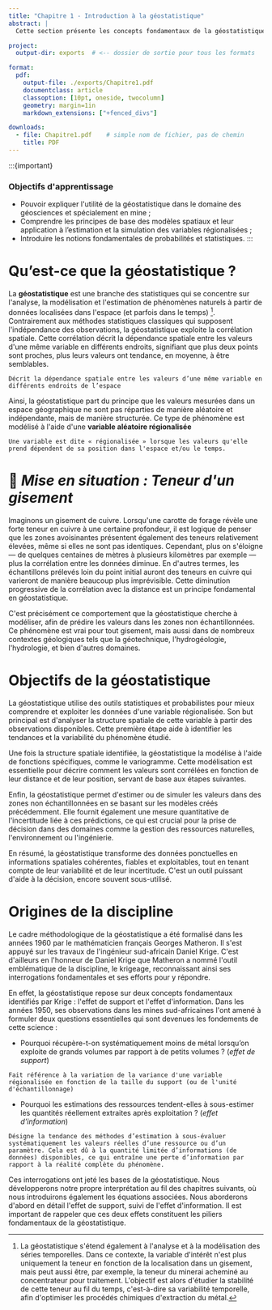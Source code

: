 ```yaml
---
title: "Chapitre 1 - Introduction à la géostatistique"
abstract: |
  Cette section présente les concepts fondamentaux de la géostatistique à travers une lecture et des ateliers interactifs conçus dans des Jupyter Notebooks. Elle introduit les notions de base, les grandes questions auxquelles la géostatistique cherche à répondre, ainsi qu’un bref rappel des principes de probabilité et de statistique.

project:
  output-dir: exports  # <-- dossier de sortie pour tous les formats

format:
  pdf:
    output-file: ./exports/Chapitre1.pdf
    documentclass: article
    classoption: [10pt, oneside, twocolumn]
    geometry: margin=1in
    markdown_extensions: ["+fenced_divs"]

downloads:
  - file: Chapitre1.pdf    # simple nom de fichier, pas de chemin
    title: PDF
---
```


:::{important}
### Objectifs d'apprentissage

- Pouvoir expliquer l'utilité de la géostatistique dans le domaine des géosciences et spécialement en mine ;
- Comprendre les principes de base des modèles spatiaux et leur application à l’estimation et la simulation des variables régionalisées ;
- Introduire les notions fondamentales de probabilités et statistiques.
:::

# Qu’est-ce que la géostatistique ?

La **géostatistique** est une branche des statistiques qui se concentre sur l'analyse, la modélisation et l'estimation de phénomènes naturels à partir de données localisées dans l'espace (et parfois dans le temps) [^1]. Contrairement aux méthodes statistiques classiques qui supposent l'indépendance des observations, la géostatistique exploite la corrélation spatiale. Cette corrélation décrit la dépendance spatiale entre les valeurs d'une même variable en différents endroits, signifiant que plus deux points sont proches, plus leurs valeurs ont tendance, en moyenne, à être semblables.

```{dropdown} **Corrélation spatiale)**
Décrit la dépendance spatiale entre les valeurs d’une même variable en différents endroits de l’espace
```

Ainsi, la géostatistique part du principe que les valeurs mesurées dans un espace géographique ne sont pas réparties de manière aléatoire et indépendante, mais de manière structurée. Ce type de phénomène est modélisé à l'aide d'une **variable aléatoire régionalisée**

```{dropdown} **Variable régionalisée)**
Une variable est dite « régionalisée » lorsque les valeurs qu'elle prend dépendent de sa position dans l'espace et/ou le temps.
```

# 🎯 *Mise en situation : Teneur d'un gisement*

Imaginons un gisement de cuivre. Lorsqu'une carotte de forage révèle une forte teneur en cuivre à une certaine profondeur, il est logique de penser que les zones avoisinantes présentent également des teneurs relativement élevées, même si elles ne sont pas identiques. Cependant, plus on s'éloigne — de quelques centaines de mètres à plusieurs kilomètres par exemple — plus la corrélation entre les données diminue. En d'autres termes, les échantillons prélevés loin du point initial auront des teneurs en cuivre qui varieront de manière beaucoup plus imprévisible. Cette diminution progressive de la corrélation avec la distance est un principe fondamental en géostatistique.

C'est précisément ce comportement que la géostatistique cherche à modéliser, afin de prédire les valeurs dans les zones non échantillonnées. Ce phénomène est vrai pour tout gisement, mais aussi dans de nombreux contextes géologiques tels que la géotechnique, l'hydrogéologie, l'hydrologie, et bien d'autres domaines.

# Objectifs de la géostatistique

La géostatistique utilise des outils statistiques et probabilistes pour mieux comprendre et exploiter les données d'une variable régionalisée. Son but principal est d'analyser la structure spatiale de cette variable à partir des observations disponibles. Cette première étape aide à identifier les tendances et la variabilité du phénomène étudié.

Une fois la structure spatiale identifiée, la géostatistique la modélise à l'aide de fonctions spécifiques, comme le variogramme. Cette modélisation est essentielle pour décrire comment les valeurs sont corrélées en fonction de leur distance et de leur position, servant de base aux étapes suivantes.

Enfin, la géostatistique permet d'estimer ou de simuler les valeurs dans des zones non échantillonnées en se basant sur les modèles créés précédemment. Elle fournit également une mesure quantitative de l'incertitude liée à ces prédictions, ce qui est crucial pour la prise de décision dans des domaines comme la gestion des ressources naturelles, l'environnement ou l'ingénierie.

En résumé, la géostatistique transforme des données ponctuelles en informations spatiales cohérentes, fiables et exploitables, tout en tenant compte de leur variabilité et de leur incertitude. C'est un outil puissant d'aide à la décision, encore souvent sous-utilisé.

# Origines de la discipline

Le cadre méthodologique de la géostatistique a été formalisé dans les années 1960 par le mathématicien français Georges Matheron. Il s'est appuyé sur les travaux de l'ingénieur sud-africain Daniel Krige. C'est d'ailleurs en l'honneur de Daniel Krige que Matheron a nommé l'outil emblématique de la discipline, le krigeage, reconnaissant ainsi ses interrogations fondamentales et ses efforts pour y répondre.

En effet, la géostatistique repose sur deux concepts fondamentaux identifiés par Krige : l'effet de support et l'effet d'information. Dans les années 1950, ses observations dans les mines sud-africaines l'ont amené à formuler deux questions essentielles qui sont devenues les fondements de cette science :

- Pourquoi récupère-t-on systématiquement moins de métal lorsqu’on exploite de grands volumes par rapport à de petits volumes ? (*effet de support*)

```{dropdown} **Effet de support**
Fait référence à la variation de la variance d'une variable régionalisée en fonction de la taille du support (ou de l'unité d'échantillonnage)
```
  
- Pourquoi les estimations des ressources tendent-elles à sous-estimer les quantités réellement extraites après exploitation ? (*effet d’information*)

```{dropdown} **Effet d’information**
Désigne la tendance des méthodes d’estimation à sous-évaluer systématiquement les valeurs réelles d’une ressource ou d’un paramètre. Cela est dû à la quantité limitée d’informations (de données) disponibles, ce qui entraîne une perte d’information par rapport à la réalité complète du phénomène.
```

Ces interrogations ont jeté les bases de la géostatistique. Nous développerons notre propre interprétation au fil des chapitres suivants, où nous introduirons également les équations associées. Nous aborderons d'abord en détail l'effet de support, suivi de l'effet d'information. Il est important de rappeler que ces deux effets constituent les piliers fondamentaux de la géostatistique.


[^1]: La géostatistique s'étend également à l'analyse et à la modélisation des séries temporelles. Dans ce contexte, la variable d'intérêt n'est plus uniquement la teneur en fonction de la localisation dans un gisement, mais peut aussi être, par exemple, la teneur du minerai acheminé au concentrateur pour traitement. L'objectif est alors d'étudier la stabilité de cette teneur au fil du temps, c'est-à-dire sa variabilité temporelle, afin d'optimiser les procédés chimiques d'extraction du métal.





